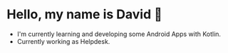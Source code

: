 #  Hello, my name is David 👋
- I'm currently learning and developing some Android Apps with Kotlin.
- Currently working as Helpdesk.


